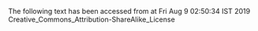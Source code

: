 The following text has been accessed from at Fri Aug 9 02:50:34 IST 2019
Creative_Commons_Attribution-ShareAlike_License
